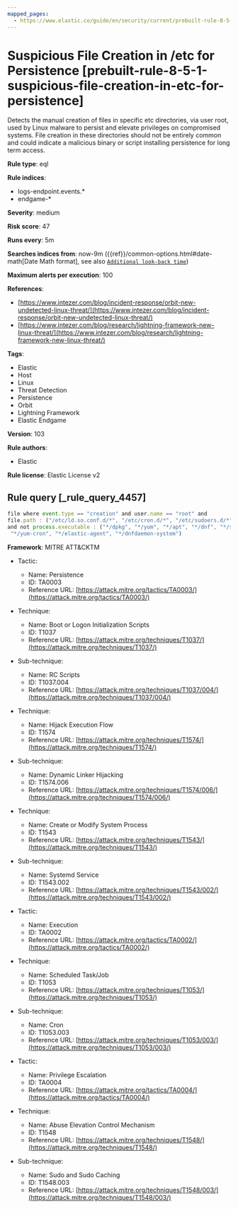 ```yaml
---
mapped_pages:
  - https://www.elastic.co/guide/en/security/current/prebuilt-rule-8-5-1-suspicious-file-creation-in-etc-for-persistence.html
---
```


# Suspicious File Creation in /etc for Persistence [prebuilt-rule-8-5-1-suspicious-file-creation-in-etc-for-persistence]

Detects the manual creation of files in specific etc directories, via user root, used by Linux malware to persist and elevate privileges on compromised systems. File creation in these directories should not be entirely common and could indicate a malicious binary or script installing persistence for long term access.

**Rule type**: eql

**Rule indices**:

* logs-endpoint.events.*
* endgame-*

**Severity**: medium

**Risk score**: 47

**Runs every**: 5m

**Searches indices from**: now-9m ({{ref}}/common-options.html#date-math[Date Math format], see also [`Additional look-back time`](docs-content://solutions/security/detect-and-alert/create-detection-rule.md#rule-schedule))

**Maximum alerts per execution**: 100

**References**:

* [https://www.intezer.com/blog/incident-response/orbit-new-undetected-linux-threat/](https://www.intezer.com/blog/incident-response/orbit-new-undetected-linux-threat/)
* [https://www.intezer.com/blog/research/lightning-framework-new-linux-threat/](https://www.intezer.com/blog/research/lightning-framework-new-linux-threat/)

**Tags**:

* Elastic
* Host
* Linux
* Threat Detection
* Persistence
* Orbit
* Lightning Framework
* Elastic Endgame

**Version**: 103

**Rule authors**:

* Elastic

**Rule license**: Elastic License v2

## Rule query [_rule_query_4457]

```js
file where event.type == "creation" and user.name == "root" and
file.path : ("/etc/ld.so.conf.d/*", "/etc/cron.d/*", "/etc/sudoers.d/*", "/etc/rc.d/init.d/*", "/etc/systemd/system/*")
and not process.executable : ("*/dpkg", "*/yum", "*/apt", "*/dnf", "*/systemd", "*/snapd", "*/dnf-automatic",
 "*/yum-cron", "*/elastic-agent", "*/dnfdaemon-system")
```

**Framework**: MITRE ATT&CKTM

* Tactic:

    * Name: Persistence
    * ID: TA0003
    * Reference URL: [https://attack.mitre.org/tactics/TA0003/](https://attack.mitre.org/tactics/TA0003/)

* Technique:

    * Name: Boot or Logon Initialization Scripts
    * ID: T1037
    * Reference URL: [https://attack.mitre.org/techniques/T1037/](https://attack.mitre.org/techniques/T1037/)

* Sub-technique:

    * Name: RC Scripts
    * ID: T1037.004
    * Reference URL: [https://attack.mitre.org/techniques/T1037/004/](https://attack.mitre.org/techniques/T1037/004/)

* Technique:

    * Name: Hijack Execution Flow
    * ID: T1574
    * Reference URL: [https://attack.mitre.org/techniques/T1574/](https://attack.mitre.org/techniques/T1574/)

* Sub-technique:

    * Name: Dynamic Linker Hijacking
    * ID: T1574.006
    * Reference URL: [https://attack.mitre.org/techniques/T1574/006/](https://attack.mitre.org/techniques/T1574/006/)

* Technique:

    * Name: Create or Modify System Process
    * ID: T1543
    * Reference URL: [https://attack.mitre.org/techniques/T1543/](https://attack.mitre.org/techniques/T1543/)

* Sub-technique:

    * Name: Systemd Service
    * ID: T1543.002
    * Reference URL: [https://attack.mitre.org/techniques/T1543/002/](https://attack.mitre.org/techniques/T1543/002/)

* Tactic:

    * Name: Execution
    * ID: TA0002
    * Reference URL: [https://attack.mitre.org/tactics/TA0002/](https://attack.mitre.org/tactics/TA0002/)

* Technique:

    * Name: Scheduled Task/Job
    * ID: T1053
    * Reference URL: [https://attack.mitre.org/techniques/T1053/](https://attack.mitre.org/techniques/T1053/)

* Sub-technique:

    * Name: Cron
    * ID: T1053.003
    * Reference URL: [https://attack.mitre.org/techniques/T1053/003/](https://attack.mitre.org/techniques/T1053/003/)

* Tactic:

    * Name: Privilege Escalation
    * ID: TA0004
    * Reference URL: [https://attack.mitre.org/tactics/TA0004/](https://attack.mitre.org/tactics/TA0004/)

* Technique:

    * Name: Abuse Elevation Control Mechanism
    * ID: T1548
    * Reference URL: [https://attack.mitre.org/techniques/T1548/](https://attack.mitre.org/techniques/T1548/)

* Sub-technique:

    * Name: Sudo and Sudo Caching
    * ID: T1548.003
    * Reference URL: [https://attack.mitre.org/techniques/T1548/003/](https://attack.mitre.org/techniques/T1548/003/)



